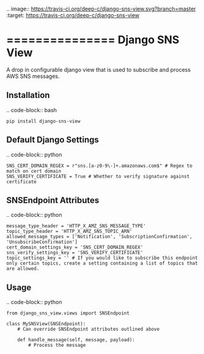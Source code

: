 .. image:: https://travis-ci.org/deep-c/django-sns-view.svg?branch=master
    :target: https://travis-ci.org/deep-c/django-sns-view
    
===============
Django SNS View
===============

A drop in configurable django view that is used to subscribe and process AWS SNS messages. 

Installation
------------

.. code-block:: bash

    pip install django-sns-view


Default Django Settings
----------------------
.. code-block:: python

    SNS_CERT_DOMAIN_REGEX = r"sns.[a-z0-9\-]+.amazonaws.com$" # Regex to match on cert domain
    SNS_VERIFY_CERTIFICATE = True # Whether to verify signature against certificate


SNSEndpoint Attributes
----------------------
.. code-block:: python

    message_type_header = 'HTTP_X_AMZ_SNS_MESSAGE_TYPE'
    topic_type_header = 'HTTP_X_AMZ_SNS_TOPIC_ARN'
    allowed_message_types = ['Notification', 'SubscriptionConfirmation', 'UnsubscribeConfirmation']
    cert_domain_settings_key = 'SNS_CERT_DOMAIN_REGEX'
    sns_verify_settings_key = 'SNS_VERIFY_CERTIFICATE'
    topic_settings_key = '' # If you would like to subscribe this endpoint only certain topics, create a setting containing a list of topics that are allowed.  


Usage
-----------
.. code-block:: python

    from django_sns_view.views import SNSEndpoint

    class MySNSView(SNSEndpoint):
        # Can override SNSEndpoint attributes outlined above

        def handle_message(self, message, payload):
            # Process the message
